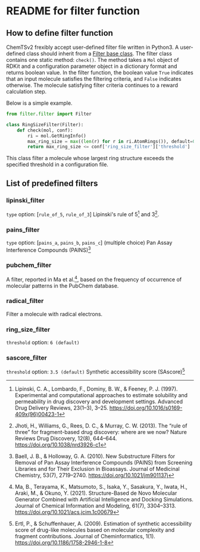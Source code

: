 # README for filter function

## How to define filter function

ChemTSv2 frexibly accept user-defined filter file written in Python3. 
A user-defined class should inherit from a [Filter base class](./filter.py). 
The filter class contains one static method: `check()`. 
The method takes a `Mol` object of RDKit and a configuration parameter object in a dictionary format and returns boolean value. 
In the filter function, the boolean value `True` indicates that an input molecule satisfies the filtering criteria, and `False` indicates otherwise. 
The molecule satisfying filter criteria continues to a reward calculation step. 

Below is a simple example. 
```python
from filter.filter import Filter

class RingSizeFilter(Filter):
    def check(mol, conf):
        ri = mol.GetRingInfo()
        max_ring_size = max((len(r) for r in ri.AtomRings()), default=0)
        return max_ring_size <= conf['ring_size_filter']['threshold']
```
This class filter a molecule whose largest ring structure exceeds the specified threshold in a configuration file.

## List of predefined filters

### lipinski_filter

`type` option: [`rule_of_5`, `rule_of_3`]
Lipinski's rule of 5[^1] and 3[^2].
[^1]: Lipinski, C. A., Lombardo, F., Dominy, B. W., & Feeney, P. J. (1997). Experimental and computational approaches to estimate solubility and permeability in drug discovery and development settings. Advanced Drug Delivery Reviews, 23(1–3), 3–25. https://doi.org/10.1016/s0169-409x(96)00423-1
[^2]: Jhoti, H., Williams, G., Rees, D. C., & Murray, C. W. (2013). The “rule of three” for fragment-based drug discovery: where are we now? Nature Reviews Drug Discovery, 12(8), 644–644. https://doi.org/10.1038/nrd3926-c1

### pains_filter

`type` option: [`pains_a`, `pains_b`, `pains_c`] (multiple choice)
Pan Assay Interference Compounds (PAINS)[^3]
[^3]: Baell, J. B., & Holloway, G. A. (2010). New Substructure Filters for Removal of Pan Assay Interference Compounds (PAINS) from Screening Libraries and for Their Exclusion in Bioassays. Journal of Medicinal Chemistry, 53(7), 2719–2740. https://doi.org/10.1021/jm901137j

### pubchem_filter

A filter, reported in Ma et al.[^4], based on the frequency of occurrence of molecular patterns in the PubChem database.
[^4]: Ma, B., Terayama, K., Matsumoto, S., Isaka, Y., Sasakura, Y., Iwata, H., Araki, M., & Okuno, Y. (2021). Structure-Based de Novo Molecular Generator Combined with Artificial Intelligence and Docking Simulations. Journal of Chemical Information and Modeling, 61(7), 3304–3313. https://doi.org/10.1021/acs.jcim.1c00679

### radical_filter

Filter a molecule with radical electrons.

### ring_size_filter

`threshold` option: `6 (default)`

### sascore_filter

`threshold` option: `3.5 (default)`
Synthetic accessibility score (SAscore)[^5]
[^5]: Ertl, P., & Schuffenhauer, A. (2009). Estimation of synthetic accessibility score of drug-like molecules based on molecular complexity and fragment contributions. Journal of Cheminformatics, 1(1). https://doi.org/10.1186/1758-2946-1-8

